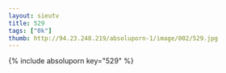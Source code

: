 ```yaml
--- 
layout: sieutv
title: 529
tags: ["0k"]
thumb: http://94.23.248.219/absoluporn-1/image/002/529.jpg
---
```

{% include absoluporn key="529" %} 
